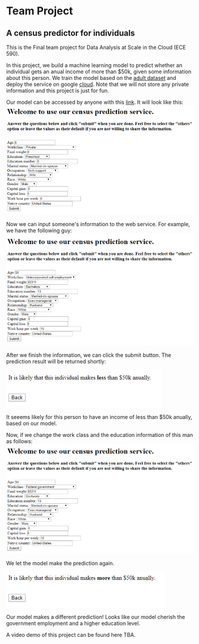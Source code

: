 # Team Project
## A census predictor for individuals

This is the Final team project for Data Analysis at Scale in the Cloud (ECE 590).

In this project, we build a machine learning model to predict whether an individual gets an anual income of more than $50k, given some information about this person. We train the model based on the [adult dataset](https://archive.ics.uci.edu/ml/datasets/adult) and deploy the service on google [cloud](https://cloud.google.com/). Note that we will not store any private information and this project is just for fun.

Our model can be accessed by anyone with this [link](https://team-project-276014.ue.r.appspot.com/). It will look like this:
![image1](images/1.png)

Now we can input someone's information to the web service. For example, we have the following guy:
![image2](images/2.png)

After we finish the information, we can click the submit button. The prediction result will be returned shortly:

![image2r](images/2r.png)

It seeems likely for this person to have an income of less than $50k anually, based on our model.

Now, if we change the work class and the education information of this man as follows:
![image3](images/3.png)

We let the model make the prediction again.

![image3r](images/3r.png)

Our model makes a different prediction! Looks like our model cherish the government employment and a higher education level.

A video demo of this project can be found here TBA.
